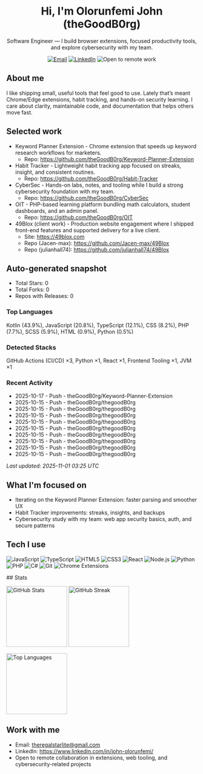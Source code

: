 <h1 align="center">Hi, I'm Olorunfemi John (theGoodB0rg)</h1>
<p align="center">
  Software Engineer — I build browser extensions, focused productivity tools, and explore cybersecurity with my team.
</p>

<p align="center">
  <a href="mailto:theregalstarlite@gmail.com"><img alt="Email" src="https://img.shields.io/badge/Email-Contact-0A66C2?style=flat&logo=gmail&logoColor=white"></a>
  <a href="https://www.linkedin.com/in/john-olorunfemi/"><img alt="LinkedIn" src="https://img.shields.io/badge/LinkedIn-Connect-0A66C2?style=flat&logo=linkedin&logoColor=white"></a>
  <img alt="Open to remote work" src="https://img.shields.io/badge/Open%20to-Remote%20collaboration-2E8B57?style=flat&logo=briefcase&logoColor=white">
</p>

## About me
I like shipping small, useful tools that feel good to use. Lately that’s meant Chrome/Edge extensions, habit tracking, and hands-on security learning. I care about clarity, maintainable code, and documentation that helps others move fast.

## Selected work
<!--START_SECTION:selected_repos-->
- Keyword Planner Extension - Chrome extension that speeds up keyword research workflows for marketers.  
  - Repo: https://github.com/theGoodB0rg/Keyword-Planner-Extension
- Habit Tracker - Lightweight habit tracking app focused on streaks, insight, and consistent routines.  
  - Repo: https://github.com/theGoodB0rg/Habit-Tracker
- CyberSec - Hands-on labs, notes, and tooling while I build a strong cybersecurity foundation with my team.  
  - Repo: https://github.com/theGoodB0rg/CyberSec
- OIT - PHP-based learning platform bundling math calculators, student dashboards, and an admin panel.  
  - Repo: https://github.com/theGoodB0rg/OIT
- 49Blox (client work) - Production website engagement where I shipped front-end features and supported delivery for a live client.  
  - Site: https://49blox.com
  - Repo (Jacen-max): https://github.com/Jacen-max/49Blox
  - Repo (julianhall74): https://github.com/julianhall74/49Blox
<!--END_SECTION:selected_repos-->

<!--START_SECTION:autogenerated-->
## Auto-generated snapshot

- Total Stars: 0
- Total Forks: 0
- Repos with Releases: 0

### Top Languages
Kotlin (43.9%), JavaScript (20.8%), TypeScript (12.1%), CSS (8.2%), PHP (7.7%), SCSS (5.9%), HTML (0.9%), Python (0.5%)

### Detected Stacks
GitHub Actions (CI/CD) ×3, Python ×1, React ×1, Frontend Tooling ×1, JVM ×1

### Recent Activity
- 2025-10-17 - Push - theGoodB0rg/Keyword-Planner-Extension
- 2025-10-15 - Push - theGoodB0rg/thegoodB0rg
- 2025-10-15 - Push - theGoodB0rg/thegoodB0rg
- 2025-10-15 - Push - theGoodB0rg/thegoodB0rg
- 2025-10-15 - Push - theGoodB0rg/thegoodB0rg
- 2025-10-15 - Push - theGoodB0rg/thegoodB0rg
- 2025-10-15 - Push - theGoodB0rg/thegoodB0rg
- 2025-10-15 - Push - theGoodB0rg/thegoodB0rg
- 2025-10-15 - Push - theGoodB0rg/thegoodB0rg
- 2025-10-15 - Push - theGoodB0rg/thegoodB0rg

_Last updated: 2025-11-01 03:25 UTC_
<!--END_SECTION:autogenerated-->

## What I'm focused on
- Iterating on the Keyword Planner Extension: faster parsing and smoother UX
- Habit Tracker improvements: streaks, insights, and backups
- Cybersecurity study with my team: web app security basics, auth, and secure patterns

## Tech I use
<!--START_SECTION:tech_stack-->
<p>
  <img alt="JavaScript" src="https://img.shields.io/badge/JavaScript-F7DF1E?logo=javascript&amp;logoColor=000&amp;style=flat">
  <img alt="TypeScript" src="https://img.shields.io/badge/TypeScript-3178C6?logo=typescript&amp;logoColor=fff&amp;style=flat">
  <img alt="HTML5" src="https://img.shields.io/badge/HTML5-E34F26?logo=html5&amp;logoColor=fff&amp;style=flat">
  <img alt="CSS3" src="https://img.shields.io/badge/CSS3-1572B6?logo=css3&amp;logoColor=fff&amp;style=flat">
  <img alt="React" src="https://img.shields.io/badge/React-61DAFB?logo=react&amp;logoColor=000&amp;style=flat">
  <img alt="Node.js" src="https://img.shields.io/badge/Node.js-339933?logo=node.js&amp;logoColor=fff&amp;style=flat">
  <img alt="Python" src="https://img.shields.io/badge/Python-3776AB?logo=python&amp;logoColor=fff&amp;style=flat">
  <img alt="PHP" src="https://img.shields.io/badge/PHP-777BB4?logo=php&amp;logoColor=fff&amp;style=flat">
  <img alt="C#" src="https://img.shields.io/badge/C%23-512BD4?logo=csharp&amp;logoColor=fff&amp;style=flat">
  <img alt="Git" src="https://img.shields.io/badge/Git-F05032?logo=git&amp;logoColor=fff&amp;style=flat">
  <img alt="Chrome Extensions" src="https://img.shields.io/badge/Chrome%20Extensions-4285F4?logo=google-chrome&amp;logoColor=fff&amp;style=flat">
</p>
<!--END_SECTION:tech_stack-->
## Stats
<p>
  <img src="https://github-readme-stats.vercel.app/api?username=theGoodB0rg&show_icons=true&rank_icon=github&theme=transparent" alt="GitHub Stats" height="160" />
  <img src="https://streak-stats.demolab.com?user=theGoodB0rg&theme=transparent" alt="GitHub Streak" height="160" />
</p>
<p>
  <img src="https://github-readme-stats.vercel.app/api/top-langs/?username=theGoodB0rg&layout=compact&theme=transparent&langs_count=8" alt="Top Languages" height="160" />
</p>

## Work with me
- Email: theregalstarlite@gmail.com  
- LinkedIn: https://www.linkedin.com/in/john-olorunfemi/  
- Open to remote collaboration in extensions, web tooling, and cybersecurity-related projects
